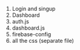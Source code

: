 1. Login and singup
2. Dashboard
3. auth.js
4. dashboard.js
5. firebase-config
6. all the css (separate file)
